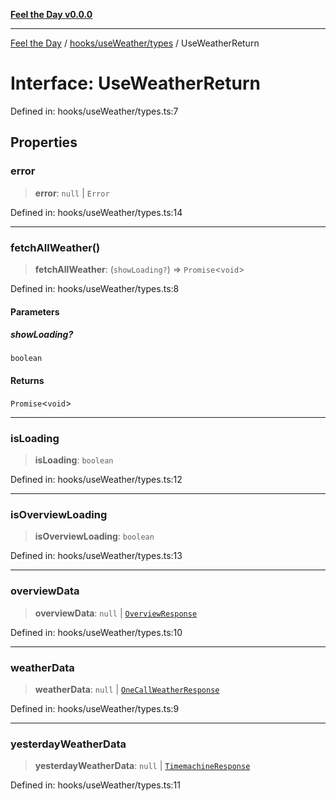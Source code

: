 [**Feel the Day v0.0.0**](../../../../README.md)

***

[Feel the Day](../../../../README.md) / [hooks/useWeather/types](../README.md) / UseWeatherReturn

# Interface: UseWeatherReturn

Defined in: hooks/useWeather/types.ts:7

## Properties

### error

> **error**: `null` \| `Error`

Defined in: hooks/useWeather/types.ts:14

***

### fetchAllWeather()

> **fetchAllWeather**: (`showLoading?`) => `Promise`\<`void`\>

Defined in: hooks/useWeather/types.ts:8

#### Parameters

##### showLoading?

`boolean`

#### Returns

`Promise`\<`void`\>

***

### isLoading

> **isLoading**: `boolean`

Defined in: hooks/useWeather/types.ts:12

***

### isOverviewLoading

> **isOverviewLoading**: `boolean`

Defined in: hooks/useWeather/types.ts:13

***

### overviewData

> **overviewData**: `null` \| [`OverviewResponse`](../../../../types/api/openWeather/overview/interfaces/OverviewResponse.md)

Defined in: hooks/useWeather/types.ts:10

***

### weatherData

> **weatherData**: `null` \| [`OneCallWeatherResponse`](../../../../types/api/openWeather/oneCall/interfaces/OneCallWeatherResponse.md)

Defined in: hooks/useWeather/types.ts:9

***

### yesterdayWeatherData

> **yesterdayWeatherData**: `null` \| [`TimemachineResponse`](../../../../types/api/openWeather/timemachine/interfaces/TimemachineResponse.md)

Defined in: hooks/useWeather/types.ts:11
